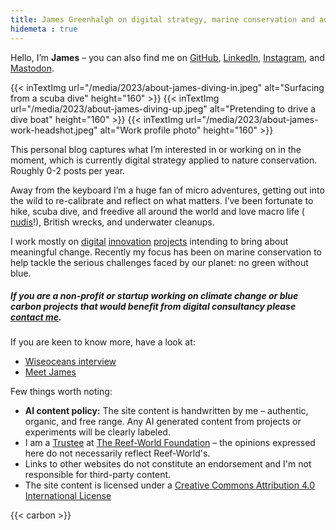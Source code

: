 ```yaml
---
title: James Greenhalgh on digital strategy, marine conservation and adventures
hidemeta : true
---
```


Hello, I’m **James** – you can also find me on [GitHub](https://github.com/jamesgreenblue), [LinkedIn](https://www.linkedin.com/in/jamesgreenblue/), [Instagram](https://instagram.com/jamesgreenblue),  and [Mastodon](https://mastodon.social/@jamesgreenblue).


{{< inTextImg url="/media/2023/about-james-diving-in.jpeg" alt="Surfacing from a scuba dive" height="160" >}}
{{< inTextImg url="/media/2023/about-james-diving-up.jpeg" alt="Pretending to drive a dive boat" height="160" >}}
{{< inTextImg url="/media/2023/about-james-work-headshot.jpeg" alt="Work profile photo" height="160" >}}

This personal blog captures what I’m interested in or working on in the moment, which is currently digital strategy applied to nature conservation. Roughly 0-2 posts per year.

Away from the keyboard I’m a huge fan of micro adventures, getting out into the wild to re-calibrate and reflect on what matters. I’ve been fortunate to hike, scuba dive, and freedive all around the world and love macro life ( [nudis](https://www.youtube.com/watch?v=F7V8DRfZBQI)!), British wrecks, and underwater cleanups. 

I work mostly on [digital](https://www.unep.org/news-and-stories/story/digital-hub-designed-protect-coral-reefs-shortlisted-global-award) [innovation](https://greenfins.net/) [projects](https://oceansfestuk.com/) intending to bring about meaningful change. Recently my focus has been on marine conservation to help tackle the serious challenges faced by our planet: no green without blue.

##### If you are a non-profit or startup working on climate change or blue carbon projects that would benefit from digital consultancy please [contact me](/contact).

If you are keen to know more, have a look at:

* [Wiseoceans interview](https://www.wiseoceans.com/an-interview-with-wiseoceans-james-greenhalgh)
* [Meet James](https://reef-world.org/blog/meet-james)

Few things worth noting:

* **AI content policy:** The site content is handwritten by me – authentic, organic, and free range. Any AI generated content from projects or experiments will be clearly labeled.
* I am a [Trustee](https://reef-world.org/trustees) at [The Reef-World Foundation](https://reef-world.org) – the opinions expressed here do not necessarily reflect Reef-World's.
* Links to other websites do not constitute an endorsement and I'm not responsible for third-party content.
* The site content is licensed under a [Creative Commons Attribution 4.0 International License](http://creativecommons.org/licenses/by/4.0/)

{{< carbon >}}